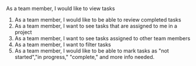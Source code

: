 As a team member, I would like to view tasks

1. As a team member, I would like to be able to review completed tasks
2. As a team member, I want to see tasks that are assigned to me in a project
3. As a team member, I want to see tasks assigned to other team members
4. As a team member, I want to filter tasks
5. As a team member, I would like to be able to mark tasks as "not started","in progress," "complete," and more info needed.
